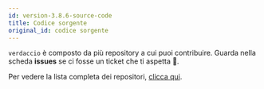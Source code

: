 ```yaml
---
id: version-3.8.6-source-code
title: Codice sorgente
original_id: codice sorgente
---
```

`verdaccio` è composto da più repository a cui puoi contribuire. Guarda nella scheda **issues** se ci fosse un ticket che ti aspetta 🤠.

Per vedere la lista completa dei repositori, [clicca qui](https://github.com/verdaccio/verdaccio/wiki/Repositories).